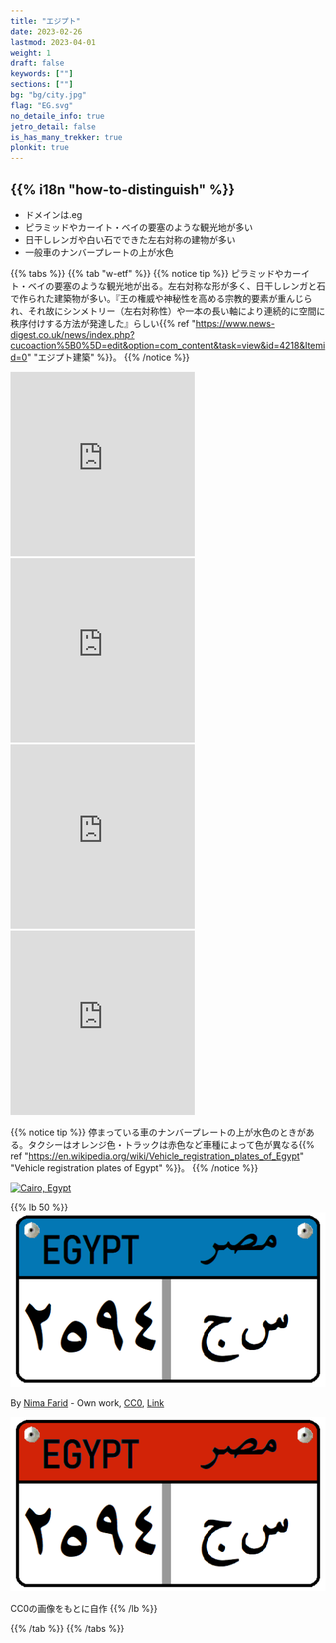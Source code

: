 ```yaml
---
title: "エジプト"
date: 2023-02-26
lastmod: 2023-04-01
weight: 1
draft: false
keywords: [""]
sections: [""]
bg: "bg/city.jpg"
flag: "EG.svg"
no_detaile_info: true
jetro_detail: false
is_has_many_trekker: true
plonkit: true
---
```


<div class="main-desciption country-description">
    <h2 class="section-title">{{% i18n "how-to-distinguish" %}}</h2>
    <ul class="rule-list">
        <li>ドメインは<span class="quiz">.eg</span></li>
        <li>ピラミッドやカーイト・ベイの要塞のような観光地が多い</li>
        <li>日干しレンガや白い石でできた左右対称の建物が多い</li>
        <li>一般車のナンバープレートの上が<span class="quiz">水</span>色</li>
    </ul>
</div>

{{% tabs %}}
{{% tab "w-etf" %}}
{{% notice tip %}}
ピラミッドやカーイト・ベイの要塞のような観光地が出る。左右対称な形が多く、日干しレンガと石で作られた建築物が多い。『王の権威や神秘性を高める宗教的要素が重んじられ、それ故にシンメトリー（左右対称性）や一本の長い軸により連続的に空間に秩序付けする方法が発達した』らしい{{% ref "https://www.news-digest.co.uk/news/index.php?cucoaction%5B0%5D=edit&option=com_content&task=view&id=4218&Itemid=0" "エジプト建築" %}}。
{{% /notice %}}
<div class="googlemap-if">
<iframe src="https://www.google.com/maps/embed?pb=!4v1687074150020!6m8!1m7!1s5VSLyH9gUpMjOzJbRVnnTA!2m2!1d29.98040893145138!2d31.13534148259916!3f213.32940028359056!4f19.06443668414819!5f0.7820865974627469" width="295" height="295" style="border:0;" allowfullscreen="" loading="lazy" referrerpolicy="no-referrer-when-downgrade"></iframe>
<iframe src="https://www.google.com/maps/embed?pb=!4v1687086418598!6m8!1m7!1stno5NLJlsCNekfMVKHIn3w!2m2!1d31.21362287911513!2d29.88600059673334!3f316.03813673587365!4f4.855447608306946!5f0.7820865974627469" width="295" height="295" style="border:0;" allowfullscreen="" loading="lazy" referrerpolicy="no-referrer-when-downgrade"></iframe>
<iframe src="https://www.google.com/maps/embed?pb=!4v1688790252839!6m8!1m7!1slMyWT6KdlKsSr9m5nbzBUw!2m2!1d30.02951612069242!2d31.26102349615607!3f61.714884153398124!4f18.340014211500417!5f0.4000000000000002" width="295" height="295" style="border:0;" allowfullscreen="" loading="lazy" referrerpolicy="no-referrer-when-downgrade"></iframe>
<iframe src="https://www.google.com/maps/embed?pb=!4v1688790383511!6m8!1m7!1sPxuQ5rCWs0GAacYhbGKqMA!2m2!1d30.00809127391321!2d31.23067608216505!3f118.08698210685318!4f7.038745332678047!5f0.7820865974627469" width="295" height="295" style="border:0;" allowfullscreen="" loading="lazy" referrerpolicy="no-referrer-when-downgrade"></iframe>
</div>

{{% notice tip %}}
停まっている車のナンバープレートの上が<span class="quiz">水</span>色のときがある。タクシーはオレンジ色・トラックは赤色など車種によって色が異なる{{% ref "https://en.wikipedia.org/wiki/Vehicle_registration_plates_of_Egypt" "Vehicle registration plates of Egypt" %}}。
{{% /notice %}}

<div class="googlemap-if">
<a data-flickr-embed="true" href="https://www.flickr.com/photos/51437989@N06/15982577198/" title="Cairo, Egypt"><img src="https://live.staticflickr.com/7472/15982577198_c92e865274_z.jpg" width="640" height="480" alt="Cairo, Egypt"/></a><script async src="//embedr.flickr.com/assets/client-code.js" charset="utf-8"></script>
</div>

{{% lb 50 %}}
![](2023-06-18-16-46-26.png)

By <a href="//commons.wikimedia.org/wiki/User:Nima_Farid" class="mw-redirect" title="User:Nima Farid">Nima Farid</a> - <span class="int-own-work" lang="en">Own work</span>, <a href="http://creativecommons.org/publicdomain/zero/1.0/deed.en" title="Creative Commons Zero, Public Domain Dedication">CC0</a>, <a href="https://commons.wikimedia.org/w/index.php?curid=87952324">Link</a>

![](lc2.png)

CC0の画像をもとに自作
{{% /lb %}}


{{% /tab %}}
{{% /tabs %}}